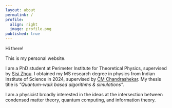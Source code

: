 ```yaml
---
layout: about
permalink: /
profile:
  align: right
  image: profile.png
published: true
---
```


Hi there! 

This is my personal website. 

I am a PhD student at Perimeter Institute for Theoretical Physics, supervised by [Sisi Zhou](https://sisi-zhou.github.io/). I obtained my MS research degree in physics from Indian Institute of Science in 2024, supervised by [CM Chandrashekar](http://iap.iisc.ac.in/~chandracm/). My thesis title is <i>“Quantum-walk based algorithms & simulations”</i>.

I am a physicist broadly interested in the ideas at the intersection between condensed matter theory, quantum computing, and information theory. 
